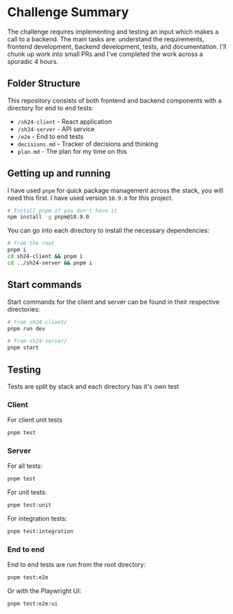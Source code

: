 # Challenge Summary

The challenge requires implementing and testing an input which makes a call to a backend. The main tasks are: understand the requirements, frontend development, backend development, tests, and documentation. I'll chunk up work into small PRs and I've completed the work across a sporadic 4 hours.

## Folder Structure

This repository consists of both frontend and backend components with a directory for end to end tests:

- `/sh24-client` - React application
- `/sh24-server` - API service
- `/e2e` - End to end tests
- `decisions.md` - Tracker of decisions and thinking
- `plan.md` - The plan for my time on this

## Getting up and running

I have used `pnpm` for quick package management across the stack, you will need this first. I have used version `10.9.0` for this project.

```bash
# Install pnpm if you don't have it
npm install -g pnpm@10.9.0
```

You can go into each directory to install the necessary dependencies:

```bash
# from the root
pnpm i
cd sh24-client && pnpm i
cd ../sh24-server && pnpm i
```

## Start commands

Start commands for the client and server can be found in their respective directories:

```bash
# from sh24-client/
pnpm run dev
```

```bash
# from sh24-server/
pnpm start
```

## Testing

Tests are split by stack and each directory has it's own test

### Client

For client unit tests

```bash
pnpm test
```

### Server

For all tests:

```bash
pnpm test
```

For unit tests:

```bash
pnpm test:unit
```

For integration tests:

```bash
pnpm test:integration
```

### End to end

End to end tests are run from the root directory:

```bash
pnpm test:e2e
```

Or with the Playwright UI:

```bash
pnpm test:e2e:ui
```
